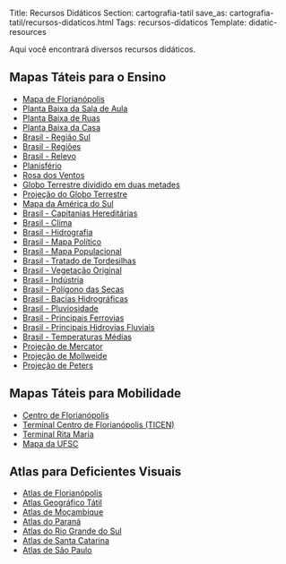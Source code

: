 Title: Recursos Didáticos
Section: cartografia-tatil
save_as: cartografia-tatil/recursos-didaticos.html
Tags: recursos-didaticos
Template: didatic-resources

Aqui você encontrará diversos recursos didáticos.

<h2>Mapas Táteis para o Ensino</h2>
<ul>
    <li><a href="mapas-tateis-para-o-ensino/mapa-florianopolis.html">Mapa de Florianópolis</a></li>
    <li><a href="mapas-tateis-para-o-ensino/planta-baixa-sala-de-aula.html">Planta Baixa da Sala de Aula</a></li>
    <li><a href="mapas-tateis-para-o-ensino/planta-baixa-ruas.html">Planta Baixa de Ruas</a></li>
    <li><a href="mapas-tateis-para-o-ensino/planta-baixa-casa.html">Planta Baixa da Casa</a></li>
    <li><a href="mapas-tateis-para-o-ensino/brasil-regiao-sul.html">Brasil - Região Sul</a></li>
    <li><a href="mapas-tateis-para-o-ensino/brasil-regioes.html">Brasil - Regiões</a></li>
    <li><a href="mapas-tateis-para-o-ensino/brasil-relevo.html">Brasil - Relevo</a></li>
    <li><a href="mapas-tateis-para-o-ensino/planisferio.html">Planisfério</a></li>
    <li><a href="mapas-tateis-para-o-ensino/rosa-dos-ventos.html">Rosa dos Ventos</a></li>
    <li><a href="mapas-tateis-para-o-ensino/globo-terrestre-em-metades.html">Globo Terrestre dividido em duas metades</a></li>
    <li><a href="mapas-tateis-para-o-ensino/globo-terrestre-projecao.html">Projeção do Globo Terrestre</a></li>
    <li><a href="mapas-tateis-para-o-ensino/mapa-america-do-sul.html">Mapa da América do Sul</a></li>
    <li><a href="mapas-tateis-para-o-ensino/brasil-capitanias-hereditarias.html">Brasil - Capitanias Hereditárias</a></li>
    <li><a href="mapas-tateis-para-o-ensino/brasil-clima.html">Brasil - Clima</a></li>
    <li><a href="mapas-tateis-para-o-ensino/brasil-hidrografia.html">Brasil - Hidrografia</a></li>
    <li><a href="mapas-tateis-para-o-ensino/brasil-politico.html">Brasil - Mapa Político</a></li>
    <li><a href="mapas-tateis-para-o-ensino/brasil-populacao.html">Brasil - Mapa Populacional</a></li>
    <li><a href="mapas-tateis-para-o-ensino/brasil-tratado-de-tordesilhas.html">Brasil - Tratado de Tordesilhas</a></li>
    <li><a href="mapas-tateis-para-o-ensino/brasil-vegetacao-original.html">Brasil - Vegetação Original</a></li>
    <li><a href="mapas-tateis-para-o-ensino/brasil-industria.html">Brasil - Indústria</a></li>
    <li><a href="mapas-tateis-para-o-ensino/brasil-poligono-das-secas.html">Brasil - Polígono das Secas</a></li>
    <li><a href="mapas-tateis-para-o-ensino/brasil-bacias-hidrograficas.html">Brasil - Bacias Hidrográficas</a></li>
    <li><a href="mapas-tateis-para-o-ensino/brasil-pluviosidade.html">Brasil - Pluviosidade</a></li>
    <li><a href="mapas-tateis-para-o-ensino/brasil-principais-ferrovias.html">Brasil - Principais Ferrovias</a></li>
    <li><a href="mapas-tateis-para-o-ensino/brasil-principais-hidrovias-fluviais.html">Brasil - Principais Hidrovias Fluviais</a></li>
    <li><a href="mapas-tateis-para-o-ensino/brasil-temperaturas-medias.html">Brasil - Temperaturas Médias</a></li>
    <li><a href="mapas-tateis-para-o-ensino/projecao-de-mercator.html">Projeção de Mercator</a></li>
    <li><a href="mapas-tateis-para-o-ensino/projecao-de-mollweide.html">Projeção de Mollweide</a></li>
    <li><a href="mapas-tateis-para-o-ensino/projecao-de-peters.html">Projeção de Peters</a></li>
</ul>

<h2>Mapas Táteis para Mobilidade</h2>
<ul>
    <li><a href="mapas-tateis-para-mobilidade/florianopolis-centro.html">Centro de Florianópolis</a></li>
    <li><a href="mapas-tateis-para-mobilidade/florianopolis-ticen.html">Terminal Centro de Florianópolis (TICEN)</a></li>
    <li><a href="mapas-tateis-para-mobilidade/florianopolis-rita-maria.html">Terminal Rita Maria</a></li>
    <li><a href="mapas-tateis-para-mobilidade/ufsc-mapa.html">Mapa da UFSC</a></li>
</ul>

<h2>Atlas para Deficientes Visuais</h2>
<ul>
    <li><a href="atlas-e-mapas/atlas-de-florianopolis.html">Atlas de Florianópolis</a></li>
    <li><a href="atlas-e-mapas/atlas-geografico-tatil.html">Atlas Geográfico Tátil</a></li>
    <li><a href="atlas-e-mapas/atlas-de-mocambique.html">Atlas de Moçambique</a></li>
    <li><a href="atlas-e-mapas/atlas-do-parana.html">Atlas do Paraná</a></li>
    <li><a href="atlas-e-mapas/atlas-do-rio-grande-do-sul.html">Atlas do Rio Grande do Sul</a></li>
    <li><a href="atlas-e-mapas/atlas-de-santa-catarina.html">Atlas de Santa Catarina</a></li>
    <li><a href="atlas-e-mapas/atlas-de-sao-paulo.html">Atlas de São Paulo</a></li>
</ul>
